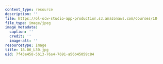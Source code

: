 ```yaml
---
content_type: resource
description: ''
file: https://ol-ocw-studio-app-production.s3.amazonaws.com/courses/18-06-linear-algebra-spring-2010/7f43e4585b1376a47691a56b45059c84_18.06_L30.jpg
file_type: image/jpeg
image_metadata:
  caption: ''
  credit: ''
  image-alt: ''
resourcetype: Image
title: 18.06_L30.jpg
uid: 7f43e458-5b13-76a4-7691-a56b45059c84
---
```

